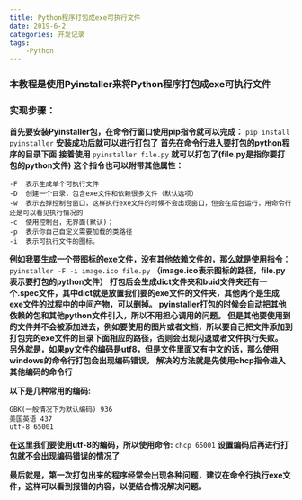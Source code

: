 ```yaml
---
title: Python程序打包成exe可执行文件
date: 2019-6-2
categories: 开发记录
tags:
    -Python
---
```


### 本教程是使用Pyinstaller来将Python程序打包成exe可执行文件

### **实现步骤：**

**首先要安装Pyinstaller包，在命令行窗口使用pip指令就可以完成：**
`pip install pyinstaller`
**安装成功后就可以进行打包了**
**首先在命令行进入要打包的python程序的目录下面**
**接着使用**   `pyinstaller file.py`   **就可以打包了(file.py是指你要打包的python文件)**
**这个指令也可以附带其他属性：**

```text
-F  表示生成单个可执行文件
-D  创建一个目录，包含exe文件和依赖很多文件（默认选项）
-w  表示去掉控制台窗口，这样执行exe文件的时候不会出现窗口，但会在后台运行，用命令行还是可以看见执行情况的
-c  使用控制台，无界面(默认)；
-p  表示你自己自定义需要加载的类路径
-i  表示可执行文件的图标。
```

**例如我要生成一个带图标的exe文件，没有其他依赖文件的，那么就是使用指令：**
`pyinstaller -F -i image.ico file.py`   **（image.ico表示图标的路径，file.py表示要打包的python文件）**
**打包后会生成dict文件夹和buid文件夹还有一个.spec文件，其中dict就是放置我们要的exe文件的文件夹，其他两个是生成exe文件的过程中的中间产物，可以删掉。**
**pyinstaller打包的时候会自动把其他依赖的包和其他python文件引入，所以不用担心调用的问题。**
**但是其他要使用到的文件并不会被添加进去，例如要使用的图片或者文档，所以要自己把文件添加到打包完的exe文件的目录下面相应的路径，否则会出现闪退或者文件执行失败。**
**另外就是，如果py文件的编码是utf8，但是文件里面又有中文的话，那么使用windows的命令行打包会出现编码错误。**
**解决的方法就是先使用chcp指令进入其他编码的命令行**

**以下是几种常用的编码:**
```text
GBK(一般情况下为默认编码) 936
美国英语 437
utf-8 65001
```

**在这里我们要使用utf-8的编码，所以使用命令:**
`chcp 65001`
**设置编码后再进行打包就不会出现编码错误的情况了**

**最后就是，第一次打包出来的程序经常会出现各种问题，建议在命令行执行exe文件，这样可以看到报错的内容，以便结合情况解决问题。**